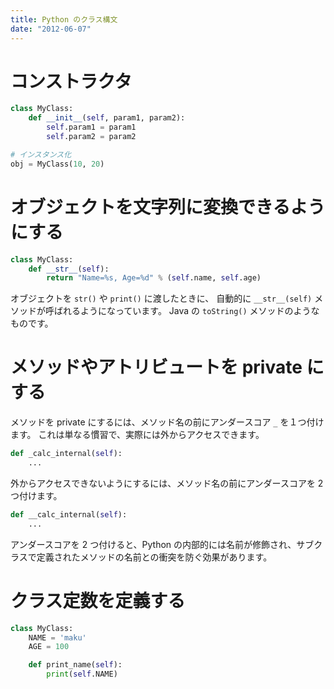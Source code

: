 ```yaml
---
title: Python のクラス構文
date: "2012-06-07"
---
```


コンストラクタ
====

```python
class MyClass:
    def __init__(self, param1, param2):
        self.param1 = param1
        self.param2 = param2

# インスタンス化
obj = MyClass(10, 20)
```

オブジェクトを文字列に変換できるようにする
====

```python
class MyClass:
    def __str__(self):
        return "Name=%s, Age=%d" % (self.name, self.age)
```

オブジェクトを ```str()``` や ```print()``` に渡したときに、
自動的に ```__str__(self)``` メソッドが呼ばれるようになっています。
Java の ```toString()``` メソッドのようなものです。

メソッドやアトリビュートを private にする
====

メソッドを private にするには、メソッド名の前にアンダースコア ```_``` を１つ付けます。
これは単なる慣習で、実際には外からアクセスできます。

```python
def _calc_internal(self):
    ...
```

外からアクセスできないようにするには、メソッド名の前にアンダースコアを 2 つ付けます。

```python
def __calc_internal(self):
    ...
```

アンダースコアを 2 つ付けると、Python の内部的には名前が修飾され、サブクラスで定義されたメソッドの名前との衝突を防ぐ効果があります。

クラス定数を定義する
====

```python
class MyClass:
    NAME = 'maku'
    AGE = 100

    def print_name(self):
        print(self.NAME)
```
